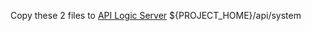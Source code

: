 Copy these 2 files to [API Logic Server](https://apilogicserver.github.io/Docs/) ${PROJECT_HOME}/api/system
